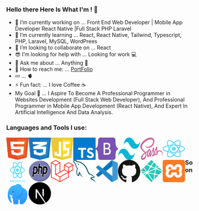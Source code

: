 ### Hello there Here Is What I'm ! 👋

- 🔭 I’m currently working on ... Front End Web Developer | Mobile App Developer React Native |Full Stack PHP Laravel
- 🌱 I’m currently learning ... React, React Native, Tailwind, Typescript, PHP, Laravel, MySQL, WordPrees
- 👯 I’m looking to collaborate on ... React 
- 😎 I’m looking for help with ... Looking for work 💻
- 💬 Ask me about ... Anything 👋
- 💌 How to reach me: ... [PortFolio](https://x39ome.github.io/portfolio_sam/)
- 💤 ... 🫀
- ⚡ Fun fact: ... I love Coffee :coffee:
- My Goal 🎯 ... I Aspire To Become A Professional Programmer in Websites Development (Full Stack Web Developer), And Professional Programmer in Mobile App Development (React Native), And Expert In Artificial Intelligence And Data Analysis.


### Languages and Tools I use:

<img width="60px" height="60px" align="left" alt="HTML5" src="./icons/html.svg" />
<img width="60px" height="60px" align="left" alt="CSS" src="./icons/css.svg" />
<img width="60px" height="60px" align="left" alt="Javascript" src="./icons/javascript.svg" />
<img width="60px" height="60px" align="left" alt="Typescript" src="./icons/typescript.svg" />
<img width="60px" height="60px" align="left" alt="Bootstrap" src="./icons/bootstrap.svg" />
<img width="60px" height="60px" align="left" alt="Tailwind" src="./icons/tailwindcss.svg" />
<img width="60px" height="60px" align="left" alt="sass" src="./icons/sass.svg" />
<img width="60px" height="60px" align="left" alt="React" src="./icons/react.svg" />
<img width="60px" height="60px" align="left" alt="React Native" src="./icons/react-native.svg" />
<img width="60px" height="60px" align="left" alt="Php" src="./icons/php.svg" />
<img width="60px" height="60px" align="left" alt="Laravel" src="./icons/laravel.svg" />
<img width="60px" height="60px" align="left" alt="MySQL" src="./icons/mysql.svg" />
<img width="60px" height="60px" align="left" alt="VSCode" src="./icons/vscode.svg" />
<img width="60px" height="60px" align="left" alt="Github" src="./icons/github.svg" />
<img width="60px" height="60px" align="left" alt="Netlify" src="./icons/netlify.svg" />
<img width="60px" height="60px" align="left" alt="Xammp" src="./icons/xampp.svg" />
<img width="60px" height="60px" align="left" alt="Laragon" src="./icons/laragon.svg" />

<br />
<br />


### Soon
<img width="60px" height="60px" align="left" alt="Next Js" src="./icons/next-js.svg" />
